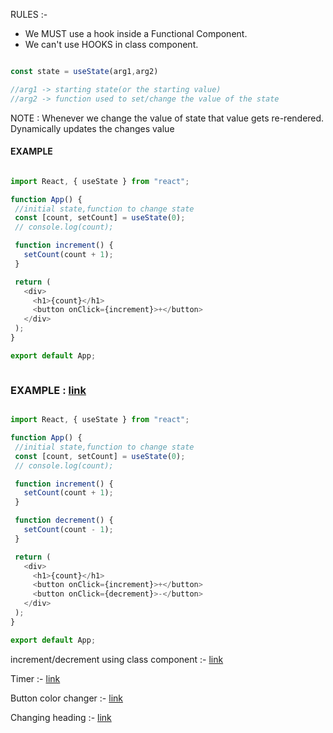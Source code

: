 RULES :- 

- We MUST use a hook inside a Functional Component.
- We can't use HOOKS in class component.

```js

const state = useState(arg1,arg2)

//arg1 -> starting state(or the starting value)
//arg2 -> function used to set/change the value of the state


```

 NOTE : Whenever we change the value of state that value gets re-rendered. 
 Dynamically updates the changes value
 
 
 #### EXAMPLE
 
 ```js
 
 import React, { useState } from "react";

function App() {
  //initial state,function to change state
  const [count, setCount] = useState(0);
  // console.log(count);

  function increment() {
    setCount(count + 1);
  }

  return (
    <div>
      <h1>{count}</h1>
      <button onClick={increment}>+</button>
    </div>
  );
}

export default App;

 
 
 ```

 
 
 
 ### EXAMPLE : [link](https://codesandbox.io/s/usestate-hook-forked-fixm2t?file=/src/components/App.jsx)
 
 ```js
 
 import React, { useState } from "react";

function App() {
  //initial state,function to change state
  const [count, setCount] = useState(0);
  // console.log(count);

  function increment() {
    setCount(count + 1);
  }

  function decrement() {
    setCount(count - 1);
  }

  return (
    <div>
      <h1>{count}</h1>
      <button onClick={increment}>+</button>
      <button onClick={decrement}>-</button>
    </div>
  );
}

export default App;

 
 ```
 
 increment/decrement using class component :- [link](https://codesandbox.io/s/react-forms-completed-forked-sgbo5b?file=/src/index.js)
 
Timer :- [link](https://codesandbox.io/s/usestate-hook-practice-forked-ipy4gf?file=/src/components/App.jsx)

Button color changer :- [link](https://codesandbox.io/s/event-handling-in-react-forked-gx2wgy?file=/src/components/App.jsx)

Changing heading :- [link](https://codesandbox.io/s/react-forms-forked-n5ej8u?file=/src/components/App.jsx)
